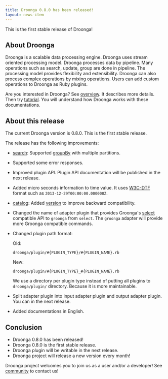 ```yaml
---
title: Droonga 0.8.0 has been released!
layout: news-item
---
```


This is the first stable release of Droonga!

## About Droonga

Droonga is a scalable data processing engine. Droonga uses stream oriented processing model. Droonga processes data by pipeline. Many operations such as search, update, group are done in pipeline. The processing model provides flexibility and extensibility. Droonga can also process complex operations by mixing operations. Users can add custom operations to Droonga as Ruby plugins.

Are you interested in Droonga? See [overview](/overview/). It describes more details. Then try [tutorial](/tutorial/). You will understand how Droonga works with these documentations.

## About this release

The current Droonga version is 0.8.0. This is the first stable release.

The release has the following improvements:

 * [search][]: Supported [groupBy][] with multiple partitions.
 * Supported some error responses.
 * Improved plugin API. Plugin API documentation will be published in the next release.
 * Added micro seconds information to time value. It uses [W3C-DTF][] format such as `2013-12-29T00:00:00.000000Z`.
 * [catalog][]: Added [version][] to improve backward compatibility.
 * Changed the name of adapter plugin that provides Groonga's [select][] compatible API to `groonga` from `select`. The `groonga` adapter will provide more Groonga compatible commands.
 * Changed plugin path format:

   Old:

       droonga/plugin/#{PLUGIN_TYPE}/#{PLUGIN_NAME}.rb

   New:

       droonga/plugin/#{PLUGIN_TYPE}_#{PLUGIN_NAME}.rb

   We use a directory per plugin type instead of putting all plugins to `droonga/plugin/` directory. Because it is more maintainable.
 * Split adapter plugin into input adapter plugin and output adapter plugin. You can in the next release.
 * Added documentations in English.

## Conclusion

 * Droonga 0.8.0 has been released!
 * Droonga 0.8.0 is the first stable release.
 * Droonga plugin will be writable in the next release.
 * Droonga project will release a new version every month!

Droonga project welcomes you to join us as a user and/or a developer! See [community][] to contact us!

  [search]: /reference/commands/search/
  [groupBy]: /reference/commands/search/#query-groupBy
  [W3C-DTF]: http://www.w3.org/TR/NOTE-datetime "Date and Time Formats"
  [catalog]: /reference/catalog/
  [version]: /reference/catalog/#version
  [select]: /reference/commands/select//
  [community]: /community/
